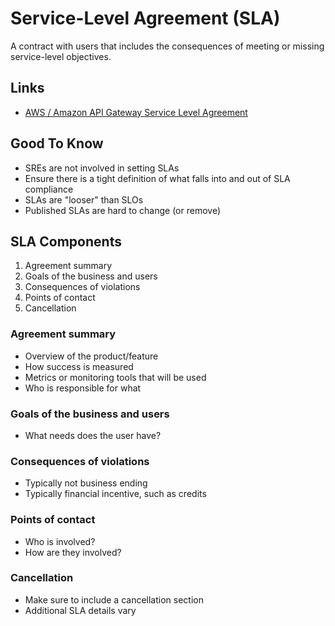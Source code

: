 # Service-Level Agreement (SLA)

A contract with users that includes the consequences of meeting or missing service-level objectives.

## Links

- [AWS / Amazon API Gateway Service Level Agreement](https://aws.amazon.com/api-gateway/sla/)

## Good To Know

- SREs are not involved in setting SLAs
- Ensure there is a tight definition of what falls into and out of SLA compliance
- SLAs are "looser" than SLOs
- Published SLAs are hard to change (or remove)

## SLA Components

1. Agreement summary
2. Goals of the business and users
3. Consequences of violations
4. Points of contact
5. Cancellation

### Agreement summary

- Overview of the product/feature
- How success is measured
- Metrics or monitoring tools that will be used
- Who is responsible for what

### Goals of the business and users

- What needs does the user have?

### Consequences of violations

- Typically not business ending
- Typically financial incentive, such as credits

### Points of contact

- Who is involved?
- How are they involved?

### Cancellation

- Make sure to include a cancellation section
- Additional SLA details vary
